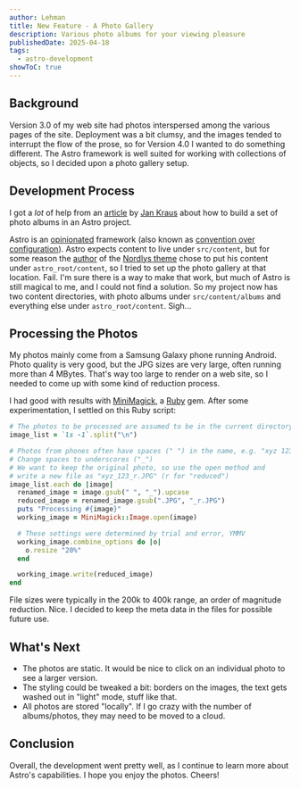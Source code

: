 ```yaml
---
author: Lehman
title: New Feature - A Photo Gallery
description: Various photo albums for your viewing pleasure
publishedDate: 2025-04-18
tags:
  - astro-development
showToC: true
---
```


## Background

Version 3.0 of my web site had photos interspersed among the various pages of the site. Deployment was a bit clumsy, and the images tended to interrupt the flow of the prose, so for Version 4.0 I wanted to do something different. The Astro framework is well suited for working with collections of objects, so I decided upon a photo gallery setup.

## Development Process

I got a _lot_ of help from an [article](https://jankraus.net/2024/04/05/how-to-build-a-simple-photo-gallery-with-astro/) by [Jan Kraus](https://jankraus.net/) about how to build a set of photo albums in an Astro project.

Astro is an [opinionated](https://docs.astro.build/en/basics/project-structure/) framework (also known as [convention over configuration](https://rubyonrails.org/doctrine#convention-over-configuration)). Astro expects content to live under `src/content`, but for some reason the [author](https://fjelloverflow.dev/) of the [Nordlys theme](https://nordlys.fjelloverflow.dev/) chose to put his content under `astro_root/content`, so I tried to set up the photo gallery at that location. Fail. I'm sure there is a way to make that work, but much of Astro is still magical to me, and I could not find a solution. So my project now has two content directories, with photo albums under `src/content/albums` and everything else under `astro_root/content`. Sigh...

## Processing the Photos

My photos mainly come from a Samsung Galaxy phone running Android. Photo quality is very good, but the JPG sizes are very large, often running more than 4 MBytes. That's way too large to render on a web site, so I needed to come up with some kind of reduction process.

I had good with results with [MiniMagick](https://github.com/minimagick/minimagick), a [Ruby](https://www.ruby-lang.org/en/) gem. After some experimentation, I settled on this Ruby script:

```ruby
# The photos to be processed are assumed to be in the current directory
image_list = `ls -1`.split("\n")

# Photos from phones often have spaces (" ") in the name, e.g. "xyz 123.JPG"
# Change spaces to underscores ("_")
# We want to keep the original photo, so use the open method and
# write a new file as "xyz_123_r.JPG" (r for "reduced")
image_list.each do |image|
  renamed_image = image.gsub(" ", "_").upcase
  reduced_image = renamed_image.gsub(".JPG", "_r.JPG")
  puts "Processing #{image}"
  working_image = MiniMagick::Image.open(image)

  # These settings were determined by trial and error, YMMV
  working_image.combine_options do |o|
    o.resize "20%"
  end

  working_image.write(reduced_image)
end
```

File sizes were typically in the 200k to 400k range, an order of magnitude reduction. Nice. I decided to keep the meta data in the files for possible future use.

## What's Next

- The photos are static. It would be nice to click on an individual photo to see a larger version.
- The styling could be tweaked a bit: borders on the images, the text gets washed out in "light" mode, stuff like that.
- All photos are stored "locally". If I go crazy with the number of albums/photos, they may need to be moved to a cloud.

## Conclusion

Overall, the development went pretty well, as I continue to learn more about Astro's capabilities. I hope you enjoy the photos. Cheers!
